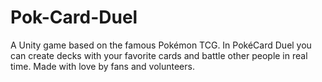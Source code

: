 # Pok-Card-Duel
A Unity game based on the famous Pokémon TCG. In PokéCard Duel you can create decks with your favorite cards and battle other people in real time. Made with love by fans and volunteers.
